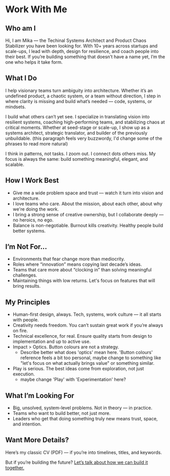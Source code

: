 # Work With Me
## Who am I
Hi, I am Mika — the Techinal Systems Architect and Product Chaos Stabilizer you have been looking for. With 10+ years across startups and scale-ups, I lead with depth, design for resilience, and coach people into their best. If you’re building something that doesn’t have a name yet, I’m the one who helps it take form.

## What I Do
I help visionary teams turn ambiguity into architecture. Whether it’s an undefined product, a chaotic system, or a team without direction, I step in where clarity is missing and build what’s needed — code, systems, or mindsets.

I build what others can’t yet see. I specialize in translating vision into resilient systems, coaching high-performing teams, and stabilizing chaos at critical moments. Whether at seed-stage or scale-up, I show up as a systems architect, strategic translator, and builder of the previously unbuildable.
(this paragraph feels very buzzwordy, I'd change some of the phrases to read more natural)


I think in patterns, not tasks. I zoom out. I connect dots others miss. My focus is always the same: build something meaningful, elegant, and scalable.

## How I Work Best
- Give me a wide problem space and trust — watch it turn into vision and architecture.
- I love teams who care. About the mission, about each other, about why we're doing the work.
- I bring a strong sense of creative ownership, but I collaborate deeply — no heroics, no ego.
- Balance is non-negotiable. Burnout kills creativity. Healthy people build better systems.

## I’m Not For...
- Environments that fear change more than mediocrity.
- Roles where “innovation” means copying last decade’s ideas.
- Teams that care more about “clocking in” than solving meaningful challenges.
- Maintaining things with low returns. Let's focus on features that will bring results.

## My Principles
- Human-first design, always. Tech, systems, work culture — it all starts with people.
- Creativity needs freedom. You can’t sustain great work if you’re always on fire.
- Technical excellence, for real. Ensure quality starts from design to implementation and up to active use.
- Impact > Optics. Button colours are not a strategy.
  - Describe better what does 'optics' mean here. 'Button colours' reference feels a bit too personal, maybe change to something like "let's focus on what actually brings value" or something similar.
- Play is serious. The best ideas come from exploration, not just execution.
  - maybe change 'Play' with 'Experimentation' here?

## What I’m Looking For
- Big, unsolved, system-level problems. Not in theory — in practice.
- Teams who want to build better, not just more.
- Leaders who get that doing something truly new means trust, space, and intention.

## Want More Details?
Here’s my classic CV (PDF) — if you’re into timelines, titles, and keywords.

But if you’re building the future? [Let’s talk about how we can build it together.](https://gravatar.com/drakolis)
